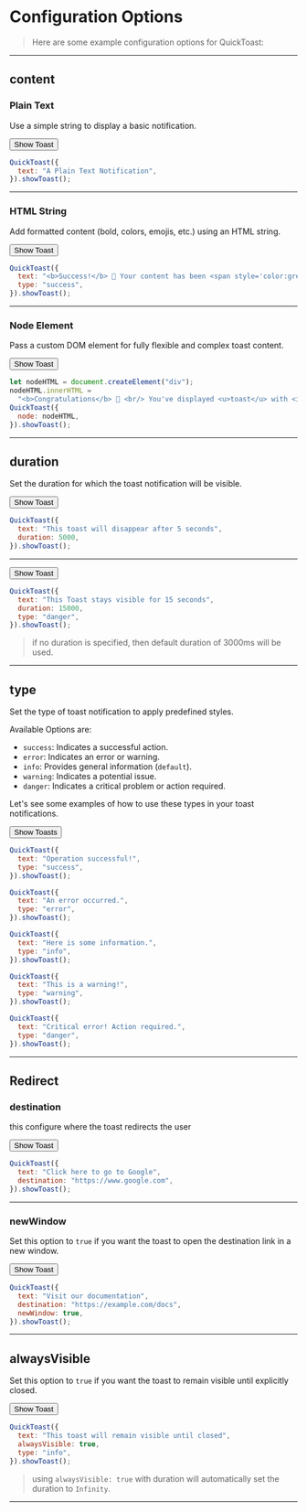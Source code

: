 # Configuration Options

> Here are some example configuration options for QuickToast:

---

## content

### Plain Text

Use a simple string to display a basic notification.

<div class="code-wrapper">
  <div>
  <button data-quicktoast>Show Toast</button>
  </div>

```javascript
QuickToast({
  text: "A Plain Text Notification",
}).showToast();
```

</div>

---

### HTML String

Add formatted content (bold, colors, emojis, etc.) using an HTML string.

<div class="code-wrapper">
  <div>
  <button data-quicktoast>Show Toast</button>
  </div>

```javascript
QuickToast({
  text: "<b>Success!</b> 🎉 Your content has been <span style='color:green;'>added</span>.",
  type: "success",
}).showToast();
```

</div>

---

### Node Element

Pass a custom DOM element for fully flexible and complex toast content.

<div class="code-wrapper">
  <div>
  <button data-quicktoast>Show Toast</button>
  </div>

```javascript
let nodeHTML = document.createElement("div");
nodeHTML.innerHTML =
  "<b>Congratulations</b> 🎉 <br/> You've displayed <u>toast</u> with <i>custom html</i> content ";
QuickToast({
  node: nodeHTML,
}).showToast();
```

</div>

---

## duration

Set the duration for which the toast notification will be visible.

<div class="code-wrapper">
  <div>
  <button data-quicktoast>Show Toast</button>
  </div>

```javascript
QuickToast({
  text: "This toast will disappear after 5 seconds",
  duration: 5000,
}).showToast();
```

</div>

---

<div class="code-wrapper">
  <div>
  <button data-quicktoast>Show Toast</button>
  </div>

```javascript
QuickToast({
  text: "This Toast stays visible for 15 seconds",
  duration: 15000,
  type: "danger",
}).showToast();
```

</div>

> if no duration is specified, then default duration of 3000ms will be used.

---

## type

Set the type of toast notification to apply predefined styles.

Available Options are:

- `success`: Indicates a successful action.
- `error`: Indicates an error or warning.
- `info`: Provides general information (`default`).
- `warning`: Indicates a potential issue.
- `danger`: Indicates a critical problem or action required.

Let's see some examples of how to use these types in your toast notifications.

<div class="code-wrapper">
  <div>
  <button data-quicktoast>Show Toasts</button>
  </div>

```javascript
QuickToast({
  text: "Operation successful!",
  type: "success",
}).showToast();

QuickToast({
  text: "An error occurred.",
  type: "error",
}).showToast();

QuickToast({
  text: "Here is some information.",
  type: "info",
}).showToast();

QuickToast({
  text: "This is a warning!",
  type: "warning",
}).showToast();

QuickToast({
  text: "Critical error! Action required.",
  type: "danger",
}).showToast();
```

</div>

---

## Redirect

### destination

this configure where the toast redirects the user

<div class="code-wrapper">
  <div>
  <button data-quicktoast>Show Toast</button>
  </div>

```javascript
QuickToast({
  text: "Click here to go to Google",
  destination: "https://www.google.com",
}).showToast();
```

</div>

---

### newWindow

Set this option to `true` if you want the toast to open the destination link in a new window.

<div class="code-wrapper">
  <div>
  <button data-quicktoast>Show Toast</button>
  </div>

```javascript
QuickToast({
  text: "Visit our documentation",
  destination: "https://example.com/docs",
  newWindow: true,
}).showToast();
```

</div>

---

## alwaysVisible

Set this option to `true` if you want the toast to remain visible until explicitly closed.

<div class="code-wrapper">
  <div>
  <button data-quicktoast>Show Toast</button>
  </div>

```javascript
QuickToast({
  text: "This toast will remain visible until closed",
  alwaysVisible: true,
  type: "info",
}).showToast();
```

</div>

> using `alwaysVisible: true` with duration will automatically set the duration to `Infinity`.

---


